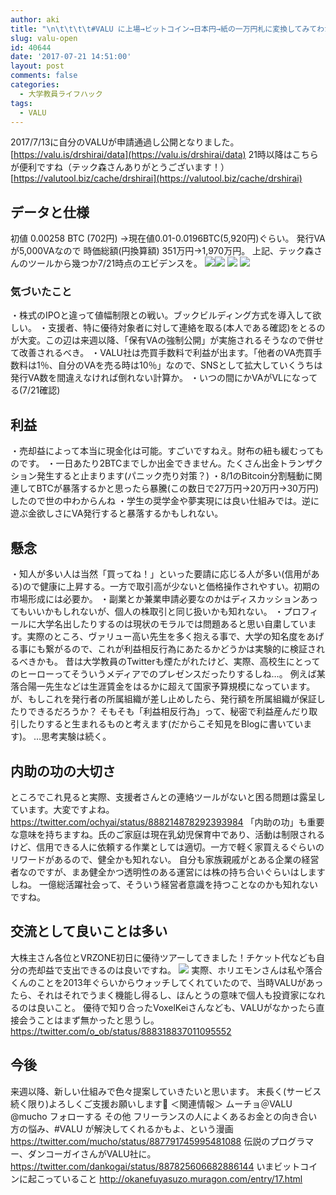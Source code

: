 ```yaml
---
author: aki
title: "\n\t\t\t\t#VALU に上場→ビットコイン→日本円→紙の一万円札に変換してみてわかった‬「その利益とリスク」\t\t"
slug: valu-open
id: 40644
date: '2017-07-21 14:51:00'
layout: post
comments: false
categories:
  - 大学教員ライフハック
tags:
  - VALU
---
```


2017/7/13に自分のVALUが申請通過し公開となりました。 [https://valu.is/drshirai/data](https://valu.is/drshirai/data) 21時以降はこちらが便利ですね（テック森さんありがとうございます！） [https://valutool.biz/cache/drshirai](https://valutool.biz/cache/drshirai)

## データと仕様

初値 0.00258 BTC (702円) →現在値0.01-0.0196BTC(5,920円)ぐらい。 発行VAが5,000VAなので 時価総額(円換算額) 351万円→1,970万円。 上記、テック森さんのツールから幾つか7/21時点のエビデンスを。 [![](http://aki.shirai.as/wp-content/uploads/2017/07/IMG_0432-150x150.jpg)](https://valu.is/drshirai/data)[![](http://aki.shirai.as/wp-content/uploads/2017/07/IMG_0433-150x150.jpg)](https://valu.is/drshirai/data) [![](http://aki.shirai.as/wp-content/uploads/2017/07/IMG_0434-202x300.jpg)](https://valu.is/drshirai/data) [![](http://aki.shirai.as/wp-content/uploads/2017/07/IMG_0435-1024x996.jpg)](https://valu.is/drshirai/data)

### 気づいたこと

‪・株式のIPOと違って値幅制限との戦い。ブックビルディング方式を導入して欲しい。‬ ‪・支援者、特に優待対象者に対して連絡を取る(本人である確認)をとるのが大変。‬この辺は来週以降、「保有VAの強制公開」が実施されるそうなので併せて改善されるべき。 ・VALU社は売買手数料で利益が出ます。「他者のVA売買手数料は1％、自分のVAを売る時は10％」なので、SNSとして拡大していくうちは発行VA数を間違えなければ倒れない計算か。 ・いつの間にかVAがVLになってる(7/21確認)

## 利益

・売却益によって本当に現金化は可能。すごいですねえ。財布の紐も緩むってものです。 ・一日あたり2BTCまでしか出金できません。たくさん出金トランザクション発生すると止まります(パニック売り対策？) ・8/1のBitcoin分割騒動に関連してBTCが暴落するかと思ったら暴騰(この数日で27万円→20万円→30万円)したので世の中わからんね ・学生の奨学金や夢実現には良い仕組みでは。逆に遊ぶ金欲しさにVA発行すると暴落するかもしれない。

## 懸念

・知人が多い人は当然「買ってね！」といった要請に応じる人が多い(信用がある)ので健康に上昇する。一方で取引高が少ないと価格操作されやすい。初期の市場形成には必要か。 ・副業とか兼業申請必要なのかはディスカッションあってもいいかもしれないが、個人の株取引と同じ扱いかも知れない。 ・プロフィールに大学名出したりするのは現状のモラルでは問題あると思い自粛しています。実際のところ、ヴァリュー高い先生を多く抱える事で、大学の知名度をあげる事にも繋がるので、これが利益相反行為にあたるかどうかは実験的に検証されるべきかも。 昔は大学教員のTwitterも煙たがれたけど、実際、高校生にとってのヒーローってそういうメディアでのプレゼンスだったりするしね…。 例えば某落合陽一先生などは生涯賃金をはるかに超えて国家予算規模になっています。が、もしこれを発行者の所属組織が差し止めしたら、発行額を所属組織が保証したりできるだろうか？ そもそも「利益相反行為」って、秘密で利益産んだり取引したりすると生まれるものと考えます(だからこそ知見をBlogに書いています)。 …思考実験は続く。

## 内助の功の大切さ

ところでこれ見ると実際、支援者さんとの連絡ツールがないと困る問題は露呈しています。大変ですよね。 https://twitter.com/ochyai/status/888214878292393984 「内助の功」も重要な意味を持ちますね。氏のご家庭は現在乳幼児保育中であり、活動は制限されるけど、信用できる人に依頼する作業としては適切。一方で軽く家買えるぐらいのリワードがあるので、健全かも知れない。 自分も家族親戚がとある企業の経営者なのですが、まあ健全かつ透明性のある運営には株の持ち合いぐらいはしますしね。 一億総活躍社会って、そういう経営者意識を持つことなのかも知れないですね。

## 交流として良いことは多い

大株主さん各位とVRZONE初日に優待ツアーしてきました！チケット代なども自分の売却益で支出できるのは良いですね。 [![](http://aki.shirai.as/wp-content/uploads/2017/07/IMG_0295-1024x769.jpg)](http://aki.shirai.as/wp-content/uploads/2017/07/IMG_0295.jpg) 実際、ホリエモンさんは私や落合くんのことを2013年ぐらいからウォッチしてくれていたので、当時VALUがあったら、それはそれでうまく機能し得るし、ほんとうの意味で個人も投資家になれるのは良いこと。 優待で知り合ったVoxelKeiさんなども、VALUがなかったら直接会うことはまず無かったと思うし。 https://twitter.com/o_ob/status/888318837011095552

## 今後

来週以降、新しい仕組みで色々提案していきたいと思います。 末長く(サービス続く限り)よろしくご支援お願いします🙇 ＜関連情報＞ ムーチョ＠VALU‏ @mucho フォローする その他 フリーランスの人によくあるお金との向き合い方の悩み、#VALU が解決してくれるかもよ、という漫画 https://twitter.com/mucho/status/887791745995481088 伝説のプログラマー、ダンコーガイさんがVALU社に。 https://twitter.com/dankogai/status/887825606682886144 いまビットコインに起こっていること http://okanefuyasuzo.muragon.com/entry/17.html